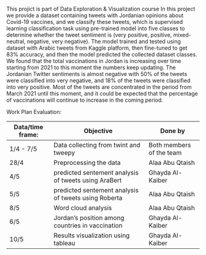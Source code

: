 This projict is part of Data Exploration & Visualization course
In this project we provide a dataset containing tweets with Jordanian opinions about
Covid-19 vaccines, and we classify these tweets, which is supervised learning classification task
using pre-trained model into five classes to determine whether the tweet sentiment is (very
positive, positive, mixed-neutral, negative, very negative). The model trained and tested using
dataset with Arabic tweets from Kaggle platform, then fine-tuned to get 83% accuracy, and
then the model predicted the collected dataset classes.
We found that the total vaccinations in Jordan is increasing over time starting from 2021 to
this moment the numbers keep updating. The Jordanian Twitter sentiments is almost negative
with 50% of the tweets were classified into very negative, and 18% of the tweets were classified
into very positive. Most of the tweets are concentrated in the period from March 2021 until this
moment, and it could be expected that the percentage of vaccinations will continue to increase
in the coming period.

Work Plan Evaluation:

Data/time frame: | Objective | Done by 
------------ | ------------- | -------------
1/4 - 7/5 |  Data collecting from twint and tweepy | Both members of the team
 28/4| Preprocessing the data | Alaa Abu Qtaish
4/5| predicted sentement analysis of tweets using AraBert | Ghayda Al-Kaiber
 5/5| predicted sentement analysis of tweets using Roberta | Alaa Abu Qtaish
8/5  | Word cloud analysis  | Alaa Abu Qtaish
 6/5  | Jordan’s position among countries in vaccination | Ghayda Al-Kaiber
 10/5 | Results visualization  using tableau | Ghayda Al-Kaiber
 
  
 

